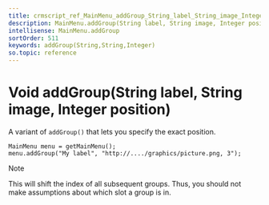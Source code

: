 ```yaml
---
title: crmscript_ref_MainMenu_addGroup_String_label_String_image_Integer_position
description: MainMenu.addGroup(String label, String image, Integer position)
intellisense: MainMenu.addGroup
sortOrder: 511
keywords: addGroup(String,String,Integer)
so.topic: reference
---
```


# Void addGroup(String label, String image, Integer position)

A variant of `addGroup()` that lets you specify the exact position.

```crmscript
MainMenu menu = getMainMenu();
menu.addGroup("My label", "http://..../graphics/picture.png, 3");
```

> [!NOTE]
> This will shift the index of all subsequent groups. Thus, you should not make assumptions about which slot a group is in.
